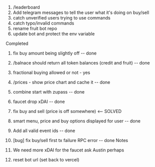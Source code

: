 1. /leaderboard
1. Add telegram messages to tell the user what it's doing on buy/sell
1. catch unverified users trying to use commands
1. catch typo/invalid commands
1. rename fruit bot repo
1. update bot and protect the env variable

Completed

1. fix buy amount being slightly off -- done
1. /balnace should return all token balances (credit and fruit) -- done
1. fractional buying allowed or not - yes
1. /prices - show price chart and cache it -- done
1. combine start with zupass -- done
1. faucet drop xDAI -- done
1. fix buy and sell (price is off somewhere) <-- SOLVED
1. smart menu, price and buy options displayed for user -- done
1. Add all valid event ids -- done
1. [bug] fix buy/sell first tx failure RPC error -- done
   Notes

1. We need more xDAI for the faucet ask Austin perhaps
1. reset bot url (set back to vercel)
